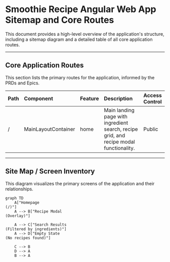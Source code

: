 # Smoothie Recipe Angular Web App Sitemap and Core Routes

This document provides a high-level overview of the application's structure, including a sitemap diagram and a detailed table of all core application routes.

---

## Core Application Routes

This section lists the primary routes for the application, informed by the PRDs and Epics.

| Path | Component  | Feature | Description                                                                            | Access Control |
| :--- | :--------- | :------ | :------------------------------------------------------------------------------------- | :------------- |
| /    | MainLayoutContainer | home    | Main landing page with ingredient search, recipe grid, and recipe modal functionality. | Public         |

---

## Site Map / Screen Inventory

This diagram visualizes the primary screens of the application and their relationships.

```mermaid
graph TD
    A["Homepage
(/)"]
    A --> B["Recipe Modal
(Overlay)"]

    A --> C["Search Results
(Filtered by ingredients)"]
    A --> D["Empty State
(No recipes found)"]

    C --> B
    D --> A
    B --> A
```
